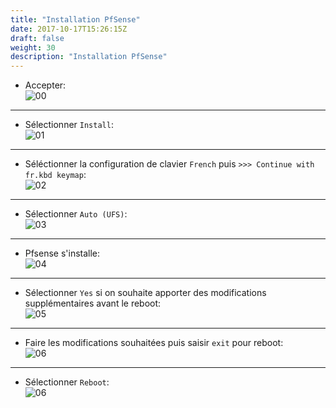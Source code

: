 ```yaml
---
title: "Installation PfSense"
date: 2017-10-17T15:26:15Z
draft: false
weight: 30
description: "Installation PfSense"
---
```


- Accepter:  
![00](/images/pfsense/installation/00.PNG)

---

- Sélectionner `Install`:  
![01](/images/pfsense/installation/01.PNG)

---

- Séléctionner la configuration de clavier `French` puis `>>> Continue with fr.kbd keymap`:  
![02](/images/pfsense/installation/02.PNG)

---

- Sélectionner `Auto (UFS)`:  
![03](/images/pfsense/installation/03.PNG)

---

- Pfsense s'installe:  
![04](/images/pfsense/installation/04.PNG)

---

- Sélectionner `Yes` si on souhaite apporter des modifications supplémentaires avant le reboot:  
![05](/images/pfsense/installation/05.PNG)

---

- Faire les modifications souhaitées puis saisir `exit` pour reboot:  
![06](/images/pfsense/installation/06.PNG)

---

- Sélectionner `Reboot`:  
![06](/images/pfsense/installation/06.PNG)
